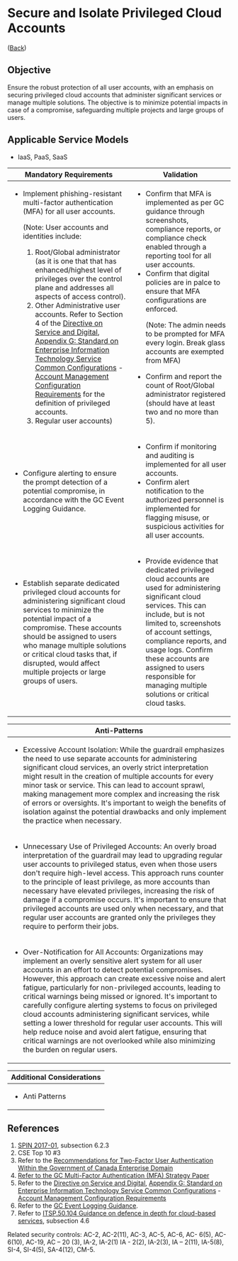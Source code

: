 # Secure and Isolate Privileged Cloud Accounts

([Back](../README.md))

## Objective

Ensure the robust protection of all user accounts, with an emphasis on securing privileged cloud accounts that administer significant services or manage multiple solutions. The objective is to minimize potential impacts in case of a compromise, safeguarding multiple projects and large groups of users.

## Applicable Service Models

- IaaS, PaaS, SaaS

| Mandatory Requirements                                                                                                                                                                                                                                                                                                                                                                                                                                                                                                                                                                                                                                                                                                                                                                                                                                                                                                                     | Validation                                                                                                                                                                                                                                                                                                                                                                                                                                                                                                                                  |
| ------------------------------------------------------------------------------------------------------------------------------------------------------------------------------------------------------------------------------------------------------------------------------------------------------------------------------------------------------------------------------------------------------------------------------------------------------------------------------------------------------------------------------------------------------------------------------------------------------------------------------------------------------------------------------------------------------------------------------------------------------------------------------------------------------------------------------------------------------------------------------------------------------------------------------------------ | ------------------------------------------------------------------------------------------------------------------------------------------------------------------------------------------------------------------------------------------------------------------------------------------------------------------------------------------------------------------------------------------------------------------------------------------------------------------------------------------------------------------------------------------- |
| <ul><li>Implement phishing-resistant multi-factor authentication (MFA) for all user accounts.<p>(Note: User accounts and identities include:<ol><li> Root/Global administrator (as it is one that that has enhanced/highest level of privileges over the control plane and addresses all aspects of access control).</li><li> Other Administrative user accounts. Refer to Section 4 of the [Directive on Service and Digital](https://www.tbs-sct.canada.ca/pol/doc-eng.aspx?id=32601), [Appendix G: Standard on Enterprise Information Technology Service Common Configurations](https://www.tbs-sct.canada.ca/pol/doc-eng.aspx?id=32713) - [Account Management Configuration Requirements](https://www.canada.ca/en/government/system/digital-government/policies-standards/enterprise-it-service-common-configurations/account.html) for the definition of privileged accounts.</li><li>Regular user accounts)</li></ol></p></li></ul> | <ul><li>Confirm that MFA is implemented as per GC guidance through screenshots, compliance reports, or compliance check enabled through a reporting tool for all user accounts.</li><li>Confirm that digital policies are in palce to ensure that MFA configurations are enforced. <p>(Note: The admin needs to be prompted for MFA every login. Break glass accounts are exempted from MFA)</p></li></li><li>Confirm and report the count of Root/Global administrator registered (should have at least two and no more than 5).</li></ul> |
| <ul><li>Configure alerting to ensure the prompt detection of a potential compromise, in accordance with the GC Event Logging Guidance.</li></ul>                                                                                                                                                                                                                                                                                                                                                                                                                                                                                                                                                                                                                                                                                                                                                                                           | <ul><li>Confirm if monitoring and auditing is implemented for all user accounts.</li><li>Confirm alert notification to the authorized personnel is implemented for flagging misuse, or suspicious activities for all user accounts.</li></ul>                                                                                                                                                                                                                                                                                               |
| <ul><li>Establish separate dedicated privileged cloud accounts for administering significant cloud services to minimize the potential impact of a compromise. These accounts should be assigned to users who manage multiple solutions or critical cloud tasks that, if disrupted, would affect multiple projects or large groups of users.</li></ul>                                                                                                                                                                                                                                                                                                                                                                                                                                                                                                                                                                                                                                                                                                                                                                                                                               | <ul><li>Provide evidence that dedicated privileged cloud accounts are used for administering significant cloud services. This can include, but is not limited to, screenshots of account settings, compliance reports, and usage logs. Confirm these accounts are assigned to users responsible for managing multiple solutions or critical cloud tasks.</li></ul>                                                                                                                                                                                                                                                                                                                                                                                                                      |

| Anti-Patterns |
| ------------------------- |
| <ul><li>Excessive Account Isolation: While the guardrail emphasizes the need to use separate accounts for administering significant cloud services, an overly strict interpretation might result in the creation of multiple accounts for every minor task or service. This can lead to account sprawl, making management more complex and increasing the risk of errors or oversights. It's important to weigh the benefits of isolation against the potential drawbacks and only implement the practice when necessary.</li></ul> |
|<ul><li>Unnecessary Use of Privileged Accounts: An overly broad interpretation of the guardrail may lead to upgrading regular user accounts to privileged status, even when those users don't require high-level access. This approach runs counter to the principle of least privilege, as more accounts than necessary have elevated privileges, increasing the risk of damage if a compromise occurs. It's important to ensure that privileged accounts are used only when necessary, and that regular user accounts are granted only the privileges they require to perform their jobs.</li></ul> |
|<ul><li>Over-Notification for All Accounts: Organizations may implement an overly sensitive alert system for all user accounts in an effort to detect potential compromises. However, this approach can create excessive noise and alert fatigue, particularly for non-privileged accounts, leading to critical warnings being missed or ignored. It's important to carefully configure alerting systems to focus on privileged cloud accounts administering significant services, while setting a lower threshold for regular user accounts. This will help reduce noise and avoid alert fatigue, ensuring that critical warnings are not overlooked while also minimizing the burden on regular users.</li></ul> |


| Additional Considerations |
| ------------------------- |
| <ul><li>Anti Patterns</li></ul> |


## References

1. [SPIN 2017-01](https://www.canada.ca/en/treasury-board-secretariat/services/access-information-privacy/security-identity-management/direction-secure-use-commercial-cloud-services-spin.html), subsection 6.2.3
2. CSE Top 10 #3
3. Refer to the [Recommendations for Two-Factor User Authentication Within the Government of Canada Enterprise Domain](https://intranet.canada.ca/wg-tg/rtua-rafu-eng.asp)
4. [Refer to the GC Multi-Factor Authentication (MFA) Strategy Paper](https://www.gcpedia.gc.ca/gcwiki/images/9/9e/GC_MFA_Strategy.pdf)
5. Refer to the [Directive on Service and Digital](https://www.tbs-sct.canada.ca/pol/doc-eng.aspx?id=32601), [Appendix G: Standard on Enterprise Information Technology Service Common Configurations](https://www.tbs-sct.canada.ca/pol/doc-eng.aspx?id=32713) - [Account Management Configuration Requirements](https://www.canada.ca/en/government/system/digital-government/policies-standards/enterprise-it-service-common-configurations/account.html)
6. Refer to the [GC Event Logging Guidance](https://www.gcpedia.gc.ca/gcwiki/images/e/e3/GC_Event_Logging_Strategy.pdf).
7. Refer to [ITSP.50.104 Guidance on defence in depth for cloud-based services](https://cyber.gc.ca/en/guidance/itsp50104-guidance-defence-depth-cloud-based-services), subsection 4.6

Related security controls: AC-2, AC-2(11), AC-3, AC-5, AC-6, AC- 6(5), AC- 6(10), AC-19, AC – 20 (3), IA-2, IA-2(1)
IA - 2(2), IA-2(3), IA – 2(11), IA-5(8), SI-4, SI-4(5), SA-4(12), CM-5.
